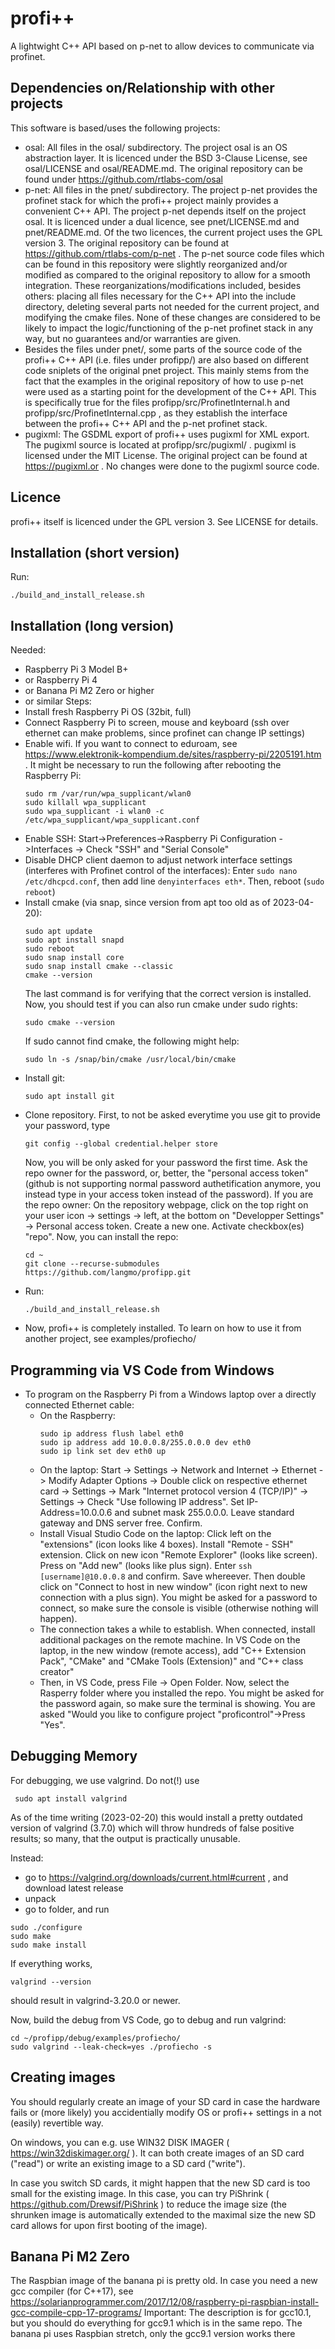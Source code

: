 # profi++
A lightwight C++ API based on p-net to allow devices to communicate via profinet.

## Dependencies on/Relationship with other projects
This software is based/uses the following projects:
- osal: All files in the osal/ subdirectory. The project osal is an OS abstraction layer. It is licenced under the BSD 3-Clause License, see osal/LICENSE and osal/README.md. The original repository can be found under https://github.com/rtlabs-com/osal
- p-net: All files in the pnet/ subdirectory. The project p-net provides the profinet stack for which the profi++ project mainly provides a convenient C++ API. The project p-net depends itself on the project osal. It is licenced under a dual licence, see pnet/LICENSE.md and pnet/README.md. Of the two licences, the current project uses the GPL version 3. The original repository can be found at https://github.com/rtlabs-com/p-net . The p-net source code files which can be found in this repository were slightly reorganized and/or modified as compared to the original repository to allow for a smooth integration. These reorganizations/modifications included, besides others: placing all files necessary for the C++ API into the include directory, deleting several parts not needed for the current project, and modifying the cmake files. None of these changes are considered to be likely to impact the logic/functioning of the p-net profinet stack in any way, but no guarantees and/or warranties are given. 
- Besides the files under pnet/, some parts of the source code of the profi++ C++ API (i.e. files under profipp/) are also based on different code sniplets of the original pnet project. This mainly stems from the fact that the examples in the original repository of how to use p-net were used as a starting point for the development of the C++ API. This is specifically true for the files profipp/src/ProfinetInternal.h and profipp/src/ProfinetInternal.cpp , as they establish the interface between the profi++ C++ API and the p-net profinet stack.
- pugixml: The GSDML export of profi++ uses pugixml for XML export. The pugixml source is located at profipp/src/pugixml/ . pugixml is licensed under the MIT License. The original project can be found at https://pugixml.or . No changes were done to the pugixml source code.

## Licence
profi++ itself is licenced under the GPL version 3. See LICENSE for details. 

## Installation (short version)
Run:
```
./build_and_install_release.sh 
```

## Installation (long version)
Needed: 
- Raspberry Pi 3 Model B+
- or Raspberry Pi 4
- or Banana Pi M2 Zero or higher
- or similar
Steps:
- Install fresh Raspberry Pi OS (32bit, full)
- Connect Raspberry Pi to screen, mouse and keyboard (ssh over ethernet can make problems, since profinet can change IP settings)
- Enable wifi. If you want to connect to eduroam, see https://www.elektronik-kompendium.de/sites/raspberry-pi/2205191.htm . It might be necessary to run the following after rebooting the Raspberry Pi:
	```
	sudo rm /var/run/wpa_supplicant/wlan0
	sudo killall wpa_supplicant
	sudo wpa_supplicant -i wlan0 -c /etc/wpa_supplicant/wpa_supplicant.conf
	```
- Enable SSH: Start->Preferences->Raspberry Pi Configuration ->Interfaces -> Check "SSH" and "Serial Console"
- Disable DHCP client daemon to adjust network interface settings (interferes with Profinet control of the interfaces): Enter `sudo nano /etc/dhcpcd.conf`, then add line `denyinterfaces eth*`. Then, reboot (`sudo reboot`)
- Install cmake (via snap, since version from apt too old as of 2023-04-20):
  ```
  sudo apt update
  sudo apt install snapd
  sudo reboot
  sudo snap install core
  sudo snap install cmake --classic
  cmake --version
  ```
  The last command is for verifying that the correct version is installed. Now, you should test if you can also run cmake under sudo rights:
  ```
  sudo cmake --version
  ```
  If sudo cannot find cmake, the following might help:
  ```
  sudo ln -s /snap/bin/cmake /usr/local/bin/cmake
  ```
- Install git:
  ```
  sudo apt install git
  ```
- Clone repository. First, to not be asked everytime you use git to provide your password, type
  ```
  git config --global credential.helper store
  ```
  Now, you will be only asked for your password the first time. Ask the repo owner for the password, or, better, the "personal access token" (github is not supporting normal password authetification anymore, you instead type in your access token instead of the password). If you are the repo owner: On the repository webpage, click on the top right on your user icon -> settings -> left, at the bottom on "Developper Settings" -> Personal access token. Create a new one. Activate checkbox(es) "repo".
  Now, you can install the repo:
  ```
  cd ~
  git clone --recurse-submodules https://github.com/langmo/profipp.git
  ```
- Run:
  ```
  ./build_and_install_release.sh 
  ```
- Now, profi++ is completely installed. To learn on how to use it from another project, see examples/profiecho/
## Programming via VS Code from Windows
- To program on the Raspberry Pi from a Windows laptop over a directly connected Ethernet cable:
  - On the Raspberry:
    ```
	sudo ip address flush label eth0
    sudo ip address add 10.0.0.8/255.0.0.0 dev eth0
	sudo ip link set dev eth0 up
    ```
  - On the laptop:
    Start -> Settings -> Network and Internet -> Ethernet -> Modify Adapter Options -> Double click on respective ethernet card -> Settings -> Mark "Internet protocol version 4 (TCP/IP)" -> Settings -> Check "Use following IP address". Set IP-Address=10.0.0.6 and subnet mask 255.0.0.0. Leave standard gateway and DNS server free. Confirm.
  - Install Visual Studio Code on the laptop:
    Click left on the "extensions" (icon looks like 4 boxes). Install "Remote - SSH" extension. Click on new icon "Remote Explorer" (looks like screen). Press on "Add new" (looks like plus sign). Enter `ssh [username]@10.0.0.8` and confirm. Save whereever. Then double click on "Connect to host in new window" (icon right next to new connection with a plus sign). You might be asked for a password to connect, so make sure the console is visible (otherwise nothing will happen).
  - The connection takes a while to establish. When connected, install additional packages on the remote machine. In VS Code on the laptop, in the new window (remote access), add "C++ Extension Pack", "CMake" and "CMake Tools (Extension)" and "C++ class creator"
  - Then, in VS Code, press File -> Open Folder. Now, select the Rasperry folder where you installed the repo. You might be asked for the password again, so make sure the terminal is showing. You are asked "Would you like to configure project "proficontrol"->Press "Yes".
  
## Debugging Memory
For debugging, we use valgrind. Do not(!) use
```
 sudo apt install valgrind
```
As of the time writing (2023-02-20) this would install a pretty outdated version of valgrind (3.7.0) which will throw hundreds of false positive results; so many, that the output is practically unusable.

Instead: 
- go to https://valgrind.org/downloads/current.html#current , and download latest release
- unpack
- go to folder, and run 
```
sudo ./configure
sudo make
sudo make install
```
If everything works, 
```
valgrind --version
```
should result in valgrind-3.20.0 or newer.

Now, build the debug from VS Code, go to debug and run valgrind:
```
cd ~/profipp/debug/examples/profiecho/
sudo valgrind --leak-check=yes ./profiecho -s
```

## Creating images
You should regularly create an image of your SD card in case the hardware fails or (more likely) you accidentially modify OS or profi++ settings in a not (easily) revertible way.

On windows, you can e.g. use WIN32 DISK IMAGER ( https://win32diskimager.org/ ). It can both create images of an SD card ("read") or write an existing image to a SD card ("write").

In case you switch SD cards, it might happen that the new SD card is too small for the existing image. In this case, you can try PiShrink ( https://github.com/Drewsif/PiShrink ) to reduce the image size (the shrunken image is automatically extended to the maximal size the new SD card allows for upon first booting of the image).

## Banana Pi M2 Zero
The Raspbian image of the banana pi is pretty old. In case you need a new gcc compiler (for C++17), see
https://solarianprogrammer.com/2017/12/08/raspberry-pi-raspbian-install-gcc-compile-cpp-17-programs/
Important: The description is for gcc10.1, but you should do everything for gcc9.1 which is in the same repo. The banana pi uses Raspbian stretch, only the gcc9.1 version works there
